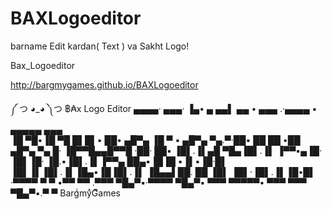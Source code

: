 # BAXLogoeditor


barname Edit kardan( Text ) va Sakht Logo!


Bax_Logoeditor

http://bargmygames.github.io/BAXLogoeditor

༼ つ ◕_◕ ༽つ  ฿₳x Logo Editor
▄▄▄▄·  ▄▄▄· ▐▄• ▄   ▄▄▌         ▄▄ •         ▄▄▄ .·▄▄▄▄  ▪  ▄▄▄▄▄      ▄▄▄  
▐█ ▀█▪▐█ ▀█  █▌█▌▪  ██•   ▄█▀▄ ▐█ ▀ ▪ ▄█▀▄   ▀▄.▀·██▪ ██ ██ •██   ▄█▀▄ ▀▄ █·
▐█▀▀█▄▄█▀▀█  ·██·   ██▪  ▐█▌.▐▌▄█ ▀█▄▐█▌.▐▌  ▐▀▀▪▄▐█· ▐█▌▐█· ▐█.▪▐█▌.▐▌▐▀▀▄ 
██▄▪▐█▐█ ▪▐▌▪▐█·█▌  ▐█▌▐▌▐█▌.▐▌▐█▄▪▐█▐█▌.▐▌  ▐█▄▄▌██. ██ ▐█▌ ▐█▌·▐█▌.▐▌▐█•█▌
·▀▀▀▀  ▀  ▀ •▀▀ ▀▀  .▀▀▀  ▀█▄▀▪·▀▀▀▀  ▀█▄▀▪   ▀▀▀ ▀▀▀▀▀• ▀▀▀ ▀▀▀  ▀█▄▀▪.▀  ▀
BargͥmyͣGͫames
